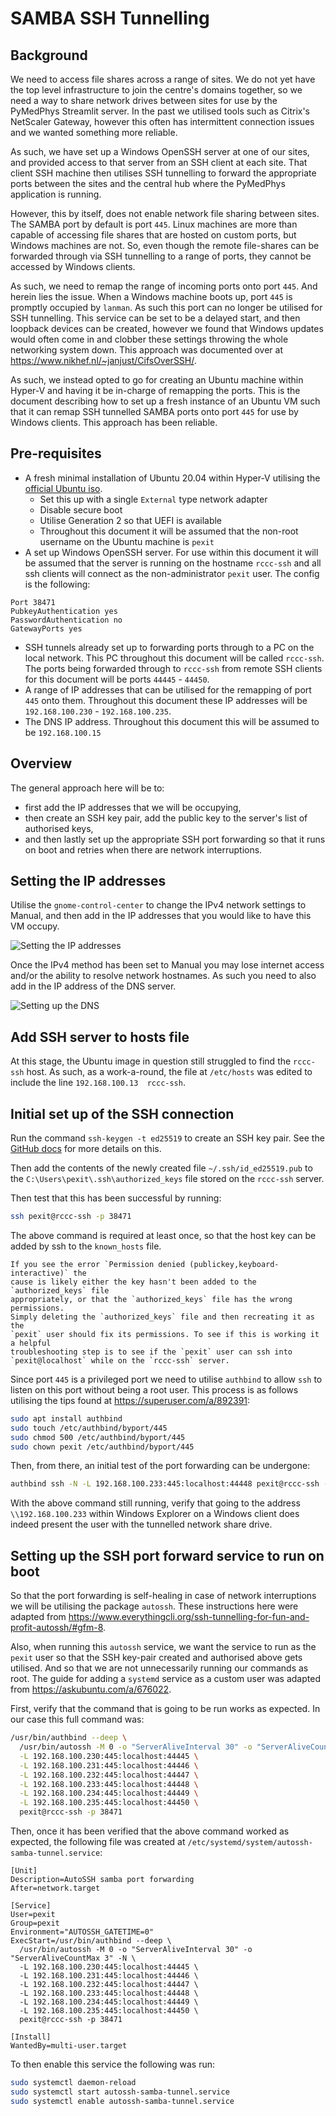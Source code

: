 # SAMBA SSH Tunnelling

## Background

We need to access file shares across a range of sites. We do not yet have the
top level infrastructure to join the centre's domains together, so we need a
way to share network drives between sites for use by the PyMedPhys Streamlit
server. In the past we utilised tools such as Citrix's NetScaler Gateway,
however this often has intermittent connection issues and we wanted something
more reliable.

As such, we have set up a Windows OpenSSH server at one of our sites, and
provided access to that server from an SSH client at each site. That client
SSH machine then utilises SSH tunnelling to forward the appropriate ports
between the sites and the central hub where the PyMedPhys application is
running.

However, this by itself, does not enable network file sharing between sites.
The SAMBA port by default is port `445`. Linux machines are more than
capable of accessing file shares that are hosted on custom ports, but Windows
machines are not. So, even though the remote file-shares can be forwarded
through via SSH tunnelling to a range of ports, they cannot be accessed by
Windows clients.

As such, we need to remap the range of incoming ports onto port `445`. And
herein lies the issue. When a Windows machine boots up, port `445` is promptly
occupied by `lanman`. As such this port can no longer be utilised for SSH
tunnelling. This service can be set to be a delayed start, and then loopback
devices can be created, however we found that Windows updates would often come
in and clobber these settings throwing the whole networking system down.
This approach was documented over at <https://www.nikhef.nl/~janjust/CifsOverSSH/>.

As such, we instead opted to go for creating an Ubuntu machine within Hyper-V
and having it be in-charge of remapping the ports. This is the document
describing how to set up a fresh instance of an Ubuntu VM such that it can
remap SSH tunnelled SAMBA ports onto port `445` for use by Windows clients.
This approach has been reliable.

## Pre-requisites

* A fresh minimal installation of Ubuntu 20.04 within Hyper-V utilising the
  [official Ubuntu iso](https://mirror.aarnet.edu.au/pub/ubuntu/releases/20.04.2.0/ubuntu-20.04.2.0-desktop-amd64.iso).
  * Set this up with a single `External` type network adapter
  * Disable secure boot
  * Utilise Generation 2 so that UEFI is available
  * Throughout this document it will be assumed that the non-root username on
    the Ubuntu machine is `pexit`
* A set up Windows OpenSSH server. For use within this document it will be
  assumed that the server is running on the hostname `rccc-ssh` and all ssh
  clients will connect as the non-administrator `pexit` user. The config
  is the following:

```config
Port 38471
PubkeyAuthentication yes
PasswordAuthentication no
GatewayPorts yes
```

* SSH tunnels already set up to forwarding ports through to a PC on the local
  network. This PC throughout this document will be called `rccc-ssh`. The
  ports being forwarded through to `rccc-ssh` from remote SSH clients for this
  document will be ports `44445` - `44450`.
* A range of IP addresses that can be utilised for the remapping of port `445`
  onto them. Throughout this document these IP addresses will be
  `192.168.100.230` - `192.168.100.235`.
* The DNS IP address. Throughout this document this will be assumed to be
  `192.168.100.15`

## Overview

The general approach here will be to:

* first add the IP addresses that we will be occupying,
* then create an SSH key pair, add the public key to the server's list of
  authorised keys,
* and then lastly set up the appropriate SSH port forwarding so that it runs on
  boot and retries when there are network interruptions.

## Setting the IP addresses

Utilise the `gnome-control-center` to change the IPv4 network settings to
Manual, and then add in the IP addresses that you would like to have this
VM occupy.

![Setting the IP addresses](img/set-ip.png)

Once the IPv4 method has been set to Manual you may lose internet access
and/or the ability to resolve network hostnames. As such you need to also add
in the IP address of the DNS server.

![Setting up the DNS](img/set-dns.png)

## Add SSH server to hosts file

At this stage, the Ubuntu image in question still struggled to find the
`rccc-ssh` host. As such, as a work-a-round, the file at `/etc/hosts` was
edited to include the line `192.168.100.13  rccc-ssh`.

## Initial set up of the SSH connection

Run the command `ssh-keygen -t ed25519` to create an SSH key pair. See the
[GitHub docs](https://docs.github.com/en/github/authenticating-to-github/generating-a-new-ssh-key-and-adding-it-to-the-ssh-agent)
for more details on this.

Then add the contents of the newly created file `~/.ssh/id_ed25519.pub` to the
`C:\Users\pexit\.ssh\authorized_keys` file stored on the `rccc-ssh` server.

Then test that this has been successful by running:

```bash
ssh pexit@rccc-ssh -p 38471
```

The above command is required at least once, so that the host key can be added
by ssh to the `known_hosts` file.

```{note}
If you see the error `Permission denied (publickey,keyboard-interactive)` the
cause is likely either the key hasn't been added to the `authorized_keys` file
appropriately, or that the `authorized_keys` file has the wrong permissions.
Simply deleting the `authorized_keys` file and then recreating it as the
`pexit` user should fix its permissions. To see if this is working it a helpful
troubleshooting step is to see if the `pexit` user can ssh into
`pexit@localhost` while on the `rccc-ssh` server.
```

Since port `445` is a privileged port we need to utilise `authbind` to allow
`ssh` to listen on this port without being a root user. This process is as
follows utilising the tips found at <https://superuser.com/a/892391>:

```bash
sudo apt install authbind
sudo touch /etc/authbind/byport/445
sudo chmod 500 /etc/authbind/byport/445
sudo chown pexit /etc/authbind/byport/445
```

Then, from there, an initial test of the port forwarding can be undergone:

```bash
authbind ssh -N -L 192.168.100.233:445:localhost:44448 pexit@rccc-ssh -p 38471
```

With the above command still running, verify that going to the address
`\\192.168.100.233` within Windows Explorer on a Windows client does indeed
present the user with the tunnelled network share drive.

## Setting up the SSH port forward service to run on boot

So that the port forwarding is self-healing in case of network interruptions
we will be utilising the package `autossh`. These instructions here were
adapted from <https://www.everythingcli.org/ssh-tunnelling-for-fun-and-profit-autossh/#gfm-8>.

Also, when running this `autossh` service, we want the service to run as the
`pexit` user so that the SSH key-pair created and authorised above gets
utilised. And so that we are not unnecessarily running our commands as root.
The guide for adding a `systemd` service as a custom user was adapted from
<https://askubuntu.com/a/676022>.

First, verify that the command that is going to be run works as expected. In
our case this full command was:

```bash
/usr/bin/authbind --deep \
  /usr/bin/autossh -M 0 -o "ServerAliveInterval 30" -o "ServerAliveCountMax 3" -N \
  -L 192.168.100.230:445:localhost:44445 \
  -L 192.168.100.231:445:localhost:44446 \
  -L 192.168.100.232:445:localhost:44447 \
  -L 192.168.100.233:445:localhost:44448 \
  -L 192.168.100.234:445:localhost:44449 \
  -L 192.168.100.235:445:localhost:44450 \
  pexit@rccc-ssh -p 38471
```

Then, once it has been verified that the above command worked as expected,
the following file was created at `/etc/systemd/system/autossh-samba-tunnel.service`:

```service
[Unit]
Description=AutoSSH samba port forwarding
After=network.target

[Service]
User=pexit
Group=pexit
Environment="AUTOSSH_GATETIME=0"
ExecStart=/usr/bin/authbind --deep \
  /usr/bin/autossh -M 0 -o "ServerAliveInterval 30" -o "ServerAliveCountMax 3" -N \
  -L 192.168.100.230:445:localhost:44445 \
  -L 192.168.100.231:445:localhost:44446 \
  -L 192.168.100.232:445:localhost:44447 \
  -L 192.168.100.233:445:localhost:44448 \
  -L 192.168.100.234:445:localhost:44449 \
  -L 192.168.100.235:445:localhost:44450 \
  pexit@rccc-ssh -p 38471

[Install]
WantedBy=multi-user.target
```

To then enable this service the following was run:

```bash
sudo systemctl daemon-reload
sudo systemctl start autossh-samba-tunnel.service
sudo systemctl enable autossh-samba-tunnel.service
```
